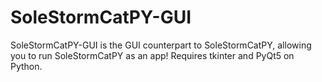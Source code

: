 # SoleStormCatPY-GUI
SoleStormCatPY-GUI is the GUI counterpart to SoleStormCatPY, allowing you to run SoleStormCatPY as an app! Requires tkinter and PyQt5 on Python.
